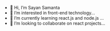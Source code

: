 - 👋 Hi, I’m Sayan Samanta
- 👀 I’m interested in front-end technology...
- 🌱 I’m currently learning react.js and node.js ...
- 💞️ I’m looking to collaborate on react projects...

<!---
SayanDeveloper/SayanDeveloper is a ✨ special ✨ repository because its `README.md` (this file) appears on your GitHub profile.
You can click the Preview link to take a look at your changes.
--->
